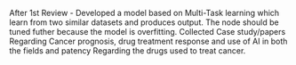 After 1st Review - Developed a model based on Multi-Task learning which learn from two similar datasets and produces output. The node should be tuned futher because the model is overfitting.
Collected Case study/papers Regarding Cancer prognosis, drug treatment response and use of AI in both the fields and patency Regarding the drugs used to treat cancer.
